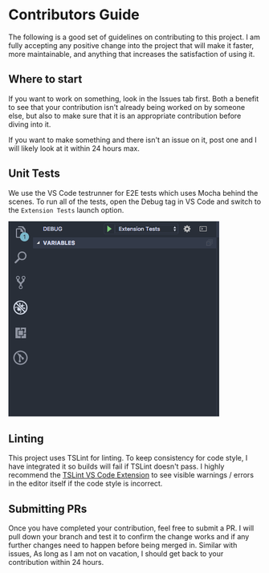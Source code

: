 # Contributors Guide

The following is a good set of guidelines on contributing to this project. I am fully accepting any positive change into the project that will make it faster, more maintainable, and anything that increases the satisfaction of using it.

## Where to start

If you want to work on something, look in the Issues tab first. Both a benefit to see that your contribution isn't already being worked on by someone else, but also to make sure that it is an appropriate contribution before diving into it.

If you want to make something and there isn't an issue on it, post one and I will likely look at it within 24 hours max.

## Unit Tests

We use the VS Code testrunner for E2E tests which uses Mocha behind the scenes. To run all of the tests, open the Debug tag in VS Code and switch to the `Extension Tests` launch option.

![Launch Tests](runTests.png)

## Linting

This project uses TSLint for linting. To keep consistency for code style, I have integrated it so builds will fail if TSLint doesn't pass. I highly recommend the [TSLint VS Code Extension](https://marketplace.visualstudio.com/items?itemName=eg2.tslint) to see visible warnings / errors in the editor itself if the code style is incorrect.

## Submitting PRs

Once you have completed your contribution, feel free to submit a PR. I will pull down your branch and test it to confirm the change works and if any further changes need to happen before being merged in. Similar with issues, As long as I am not on vacation, I should get back to your contribution within 24 hours.
